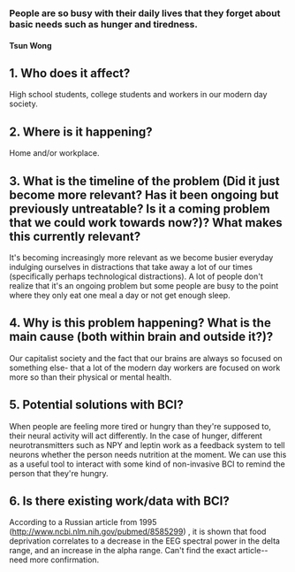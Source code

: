 ### People are so busy with their daily lives that they forget about basic needs such as hunger and tiredness.
#### Tsun Wong

## 1. Who does it affect?
High school students, college students and workers in our modern day society.
## 2. Where is it happening?
Home and/or workplace.
## 3. What is the timeline of the problem (Did it just become more relevant? Has it been ongoing but previously untreatable? Is it a coming problem that we could work towards now?)? What makes this currently relevant?
It's becoming increasingly more relevant as we become busier everyday indulging ourselves in distractions that take away a lot of our times (specifically perhaps technological distractions). A lot of people don't realize that it's an ongoing problem but some people are busy to the point where they only eat one meal a day or not get enough sleep. 
## 4. Why is this problem happening? What is the main cause (both within brain and outside it?)?
Our capitalist society and the fact that our brains are always so focused on something else- that a lot of the modern day workers are focused on work more so than their physical or mental health.
## 5. Potential solutions with BCI?
When people are feeling more tired or hungry than they're supposed to, their neural activity will act differently. In the case of hunger, different neurotransmitters such as NPY and leptin work as a feedback system to tell neurons whether the person needs nutrition at the moment. We can use this as a useful tool to interact with some kind of non-invasive BCI to remind the person that they're hungry.
## 6. Is there existing work/data with BCI?
According to a Russian article from 1995 (http://www.ncbi.nlm.nih.gov/pubmed/8585299) , it is shown that food deprivation correlates to a decrease in the EEG spectral power in the delta range, and an increase in the alpha range. Can't find the exact article-- need more confirmation.